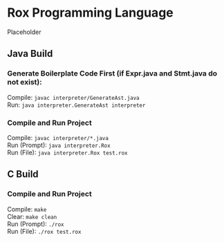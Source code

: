 # Rox Programming Language
Placeholder

## Java Build
### Generate Boilerplate Code First (if Expr.java and Stmt.java do not exist):
Compile: `javac interpreter/GenerateAst.java`  
Run: `java interpreter.GenerateAst interpreter`  

### Compile and Run Project
Compile: `javac interpreter/*.java`  
Run (Prompt): `java interpreter.Rox`  
Run (File): `java interpreter.Rox test.rox`

## C Build 
### Compile and Run Project
Compile: `make`  
Clear: `make clean`  
Run (Prompt): `./rox`  
Run (File): `./rox test.rox`
